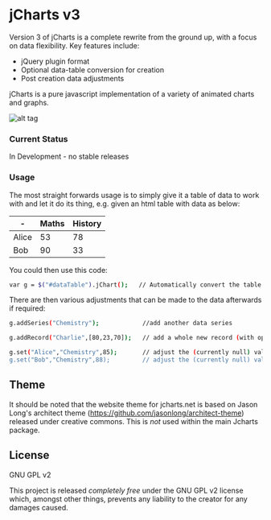 # jCharts v3



Version 3 of jCharts is a complete rewrite from the ground up, with a focus on data flexibility. Key features include:

  - jQuery plugin format
  - Optional data-table conversion for creation
  - Post creation data adjustments

jCharts is a pure javascript implementation of a variety of animated charts and graphs. 

![alt tag](https://raw.githubusercontent.com/dburrell/jCharts/master/images/charts.png)

### Current Status
In Development - no stable releases

### Usage

The most straight forwards usage is to simply give it a table of data to work with and let it do its thing, e.g. given an html table with data as below:

| -     | Maths | History |
|-------|-------|---------|
| Alice | 53    | 78      |  
| Bob   | 90    | 33    |  


You could then use this code:
```sh
var g = $("#dataTable").jChart();   // Automatically convert the table
```

There are then various adjustments that can be made to the data afterwards if required:
```sh
g.addSeries("Chemistry");            //add another data series

g.addRecord("Charlie",[80,23,70]);   // add a whole new record (with optional values)

g.set("Alice","Chemistry",85);       // adjust the (currently null) value of Alice's Chemistry score
g.set("Bob","Chemistry",88);         // adjust the (currently null) value of Bob's Chemistry score
```


Theme
----
It should be noted that the website theme for jcharts.net is based on Jason Long's architect theme (https://github.com/jasonlong/architect-theme) released under creative commons. This is *not* used within the main Jcharts package.


License
----

GNU GPL v2

This project is released *completely free* under the GNU GPL v2 license which, amongst other things, prevents any liability to the creator for any damages caused.
